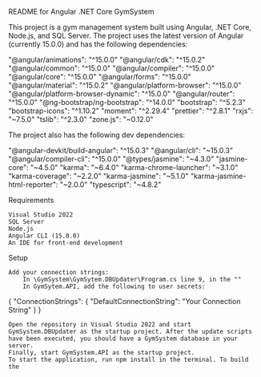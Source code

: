 README for Angular .NET Core GymSystem

This project is a gym management system built using Angular, .NET Core, Node.js, and SQL Server. The project uses the latest version of Angular (currently 15.0.0) and has the following dependencies:

"@angular/animations": "^15.0.0"
"@angular/cdk": "^15.0.2"
"@angular/common": "^15.0.0"
"@angular/compiler": "^15.0.0"
"@angular/core": "^15.0.0"
"@angular/forms": "^15.0.0"
"@angular/material": "^15.0.2"
"@angular/platform-browser": "^15.0.0"
"@angular/platform-browser-dynamic": "^15.0.0"
"@angular/router": "^15.0.0"
"@ng-bootstrap/ng-bootstrap": "^14.0.0"
"bootstrap": "^5.2.3"
"bootstrap-icons": "^1.10.2"
"moment": "^2.29.4"
"prettier": "^2.8.1"
"rxjs": "~7.5.0"
"tslib": "^2.3.0"
"zone.js": "~0.12.0"

The project also has the following dev dependencies:

"@angular-devkit/build-angular": "^15.0.3"
"@angular/cli": "~15.0.3"
"@angular/compiler-cli": "^15.0.0"
"@types/jasmine": "~4.3.0"
"jasmine-core": "~4.5.0"
"karma": "~6.4.0"
"karma-chrome-launcher": "~3.1.0"
"karma-coverage": "~2.2.0"
"karma-jasmine": "~5.1.0"
"karma-jasmine-html-reporter": "~2.0.0"
"typescript": "~4.8.2"

Requirements

    Visual Studio 2022
    SQL Server
    Node.js
    Angular CLI (15.0.0)
    An IDE for front-end development

Setup

    Add your connection strings:
        In \GymSystem\GymSytem.DBUpdater\Program.cs line 9, in the ""
        In GymSytem.API, add the following to user secrets:

{
  "ConnectionStrings": {
    "DefaultConnectionString": "Your Connection String"
  }
}

    Open the repository in Visual Studio 2022 and start GymSystem.DBUpdater as the startup project. After the update scripts have been executed, you should have a GymSystem database in your server.
    Finally, start GymSystem.API as the startup project.
    To start the application, run npm install in the terminal. To build the

